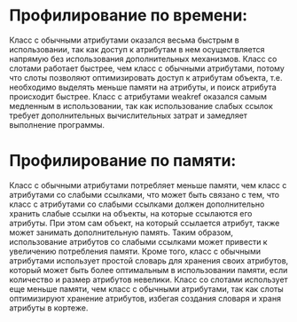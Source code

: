 # Профилирование по времени:
Класс с обычными атрибутами оказался весьма быстрым в использовании, так как доступ к атрибутам в нем осуществляется напрямую без использования дополнительных механизмов. 
Класс со слотами работает быстрее, чем класс с обычными атрибутами, потому что слоты позволяют оптимизировать доступ к атрибутам объекта, т.е. необходимо выделять меньше памяти на атрибуты, и поиск атрибута происходит быстрее. 
Класс с атрибутами weakref оказался самым медленным в использовании, так как использование слабых ссылок требует дополнительных вычислительных затрат и замедляет выполнение программы.


# Профилирование по памяти:
Класс с обычными атрибутами потребляет меньше памяти, чем класс с атрибутами со слабыми ссылками, что может быть связано с тем, что класс с атрибутами со слабыми ссылками должен дополнительно хранить слабые ссылки на объекты, на которые ссылаются его атрибуты. При этом сам объект, на который ссылается атрибут, также может занимать дополнительную память. 
Таким образом, использование атрибутов со слабыми ссылками может привести к увеличению потребления памяти. Кроме того, класс с обычными атрибутами использует простой словарь для хранения своих атрибутов, который может быть более оптимальным в использовании памяти, если количество и размер атрибутов невелики. 
Класс со слотами использует еще меньше памяти, чем класс с обычными атрибутами, так как слоты оптимизируют хранение атрибутов, избегая создания словаря и храня атрибуты в кортеже.
